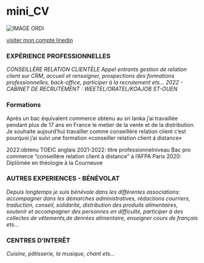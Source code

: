 # mini_CV


![IMAGE ORDI](https://github.com/Mary-walter/mini_CV/assets/137881650/efaeb32f-9b61-4261-ba22-ee010b51d8f0)

[visiter mon compte linedin](www.linkedin.com/in/mary-mackalin-walter-nicholas-4b433a1b0)

### **EXPÉRIENCE PROFESSIONNELLES**

_CONSEILLÈRE RELATION CLIENTÈLE
Appel entrants gestion de relation client sur CRM, accueil et renseigner, prospections des
formations professionnelles, back-office, participer à la recrutement ets...
2022 - CABINET DE RECRUTEMENT : WEETEL/ORATEL/KOAJOB ST-OUEN_

### **Formations**

Après un bac équivalent commerce obtenu au sri lanka j’ai travaillée pendant plus de 17 ans
en France le metier de la vente et de la distribution.
Je souhaite aujourd’hui travailler comme conseillère relation client c’est pourquoi j’ai suivi
une formation «conseiller relation client à distance»

2022:obtenu TOEIC anglais
2021-2022: titre professionnelniveau Bac pro
commerce “conseillère relation client à
distance” à l’AFPA Paris
2020: Diplômée en théologie à la Courneuve


### **AUTRES EXPERIENCES - BÉNÉVOLAT**

_Depuis longtemps je suis bénévole dans les différentes associations: accompagner dans
les démarches administratives, rédactions courriers, traduction, conseil, solidarité,
distribution des produits alimentaires, soutenir et accompagner des personnes en difficulté,
participer à des collectes de vêtements,de denrées alimentaire, enseigner cours de
français ets..._

### **CENTRES D’INTERÊT**

_Cuisine, pâtisserie, la musique, chant ets..._
